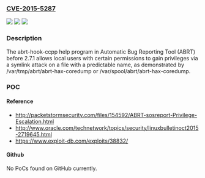 ### [CVE-2015-5287](https://cve.mitre.org/cgi-bin/cvename.cgi?name=CVE-2015-5287)
![](https://img.shields.io/static/v1?label=Product&message=n%2Fa&color=blue)
![](https://img.shields.io/static/v1?label=Version&message=n%2Fa&color=blue)
![](https://img.shields.io/static/v1?label=Vulnerability&message=n%2Fa&color=brighgreen)

### Description

The abrt-hook-ccpp help program in Automatic Bug Reporting Tool (ABRT) before 2.7.1 allows local users with certain permissions to gain privileges via a symlink attack on a file with a predictable name, as demonstrated by /var/tmp/abrt/abrt-hax-coredump or /var/spool/abrt/abrt-hax-coredump.

### POC

#### Reference
- http://packetstormsecurity.com/files/154592/ABRT-sosreport-Privilege-Escalation.html
- http://www.oracle.com/technetwork/topics/security/linuxbulletinoct2015-2719645.html
- https://www.exploit-db.com/exploits/38832/

#### Github
No PoCs found on GitHub currently.

